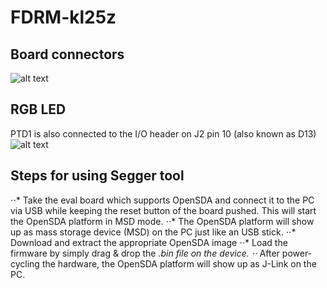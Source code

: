 # FDRM-kl25z

## Board connectors
![alt text](http://aaronclarke.com/blog.embeddedcoding.com/images/kl25-slide2.jpg)

## RGB LED
PTD1 is also connected to the I/O header on J2 pin 10 (also known as D13)
![alt text](http://visualgdb.com/w/wp-content/uploads/tutorials/arm/kinetis/frdm-kl25z/led-schematics.png)


## Steps for using Segger tool

⋅⋅* Take the eval board which supports OpenSDA and connect it to the PC via USB while keeping the reset button of the board pushed. This will     start the OpenSDA platform in MSD mode.
⋅⋅* The OpenSDA platform will show up as mass storage device (MSD) on the PC just like an USB stick.
⋅⋅* Download and extract the appropriate OpenSDA image
⋅⋅* Load the firmware by simply drag & drop the *.bin file on the device.
⋅⋅* After power-cycling the hardware, the OpenSDA platform will show up as J-Link on the PC.

